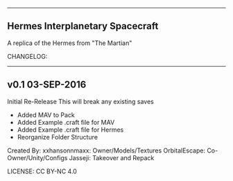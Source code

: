 ---------------------------------
Hermes Interplanetary Spacecraft
---------------------------------
A replica of the Hermes from "The Martian"

CHANGELOG:

---------------------------------
v0.1 03-SEP-2016
---------------------------------
Initial Re-Release
This will break any existing saves
- Added MAV to Pack
- Added Example .craft file for MAV
- Added Example .craft file for Hermes
- Reorganize Folder Structure


Created By:
xxhansonnmaxx: Owner/Models/Textures
OrbitalEscape: Co-Owner/Unity/Configs
Jasseji: Takeover and Repack

LICENSE: CC BY-NC 4.0
